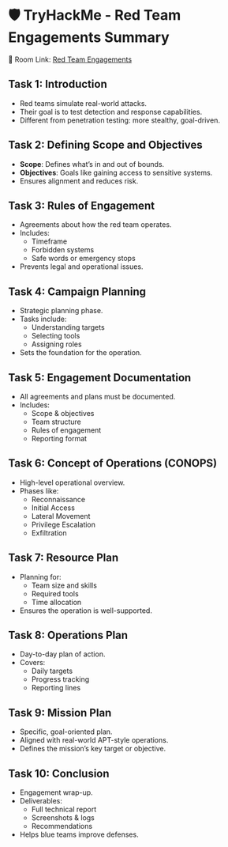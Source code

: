 # 🛡️ TryHackMe - Red Team Engagements Summary

🔗 Room Link: [Red Team Engagements](https://tryhackme.com/room/redteamengagements)


## Task 1: Introduction
- Red teams simulate real-world attacks.
- Their goal is to test detection and response capabilities.
- Different from penetration testing: more stealthy, goal-driven.


## Task 2: Defining Scope and Objectives
- **Scope**: Defines what’s in and out of bounds.
- **Objectives**: Goals like gaining access to sensitive systems.
- Ensures alignment and reduces risk.


## Task 3: Rules of Engagement
- Agreements about how the red team operates.
- Includes:
  - Timeframe
  - Forbidden systems
  - Safe words or emergency stops
- Prevents legal and operational issues.


## Task 4: Campaign Planning
- Strategic planning phase.
- Tasks include:
  - Understanding targets
  - Selecting tools
  - Assigning roles
- Sets the foundation for the operation.


## Task 5: Engagement Documentation
- All agreements and plans must be documented.
- Includes:
  - Scope & objectives
  - Team structure
  - Rules of engagement
  - Reporting format

## Task 6: Concept of Operations (CONOPS)
- High-level operational overview.
- Phases like:
  - Reconnaissance
  - Initial Access
  - Lateral Movement
  - Privilege Escalation
  - Exfiltration


## Task 7: Resource Plan
- Planning for:
  - Team size and skills
  - Required tools
  - Time allocation
- Ensures the operation is well-supported.



## Task 8: Operations Plan
- Day-to-day plan of action.
- Covers:
  - Daily targets
  - Progress tracking
  - Reporting lines



## Task 9: Mission Plan
- Specific, goal-oriented plan.
- Aligned with real-world APT-style operations.
- Defines the mission’s key target or objective.



## Task 10: Conclusion
- Engagement wrap-up.
- Deliverables:
  - Full technical report
  - Screenshots & logs
  - Recommendations
- Helps blue teams improve defenses.

